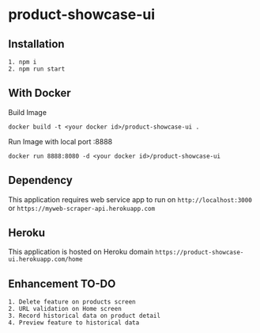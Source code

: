 # product-showcase-ui

## Installation
```
1. npm i
2. npm run start
```

## With Docker
Build Image

`docker build -t <your docker id>/product-showcase-ui .`

Run Image with local port :8888

`docker run 8888:8080 -d <your docker id>/product-showcase-ui`

## Dependency
This application requires web service app to run on `http://localhost:3000` or `https://myweb-scraper-api.herokuapp.com`

## Heroku
This application is hosted on Heroku domain `https://product-showcase-ui.herokuapp.com/home`

## Enhancement TO-DO
```
1. Delete feature on products screen
2. URL validation on Home screen
3. Record historical data on product detail
4. Preview feature to historical data
```